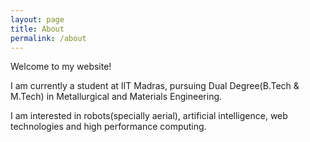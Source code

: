 ```yaml
---
layout: page
title: About
permalink: /about
---
```


Welcome to my website!

I am currently a student at IIT Madras, pursuing Dual Degree(B.Tech & M.Tech) in Metallurgical and Materials Engineering.

I am interested in robots(specially aerial), artificial intelligence, web technologies and high performance computing.